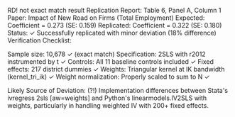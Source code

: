 RD!
not exact match result
Replication Report: Table 6, Panel A, Column 1
Paper: Impact of New Road on Firms (Total Employment)
Expected: Coefficient = 0.273 (SE: 0.159)
Replicated: Coefficient = 0.322 (SE: 0.180)
Status: ✓ Successfully replicated with minor deviation (18% difference)
Verification Checklist:

Sample size: 10,678 ✓ (exact match)
Specification: 2SLS with r2012 instrumented by t ✓
Controls: All 11 baseline controls included ✓
Fixed effects: 217 district dummies ✓
Weights: Triangular kernel at IK bandwidth (kernel_tri_ik) ✓
Weight normalization: Properly scaled to sum to N ✓

Likely Source of Deviation: (?!)
Implementation differences between Stata's ivregress 2sls [aw=weights] and Python's linearmodels.IV2SLS with weights, particularly in handling weighted IV with 200+ fixed effects.